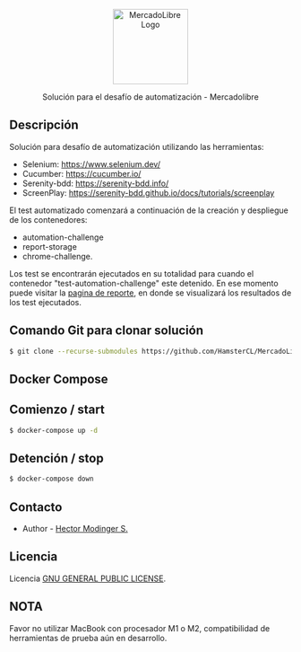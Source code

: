 <p align="center">
  <img src="https://http2.mlstatic.com/frontend-assets/ml-web-navigation/ui-navigation/6.4.1/mercadolibre/logo__large_plus.png" width="134" alt="MercadoLibre Logo" />
</p>

  <p align="center">Solución para el desafío de automatización - Mercadolibre</p>


## Descripción

Solución para desafío de automatización utilizando las herramientas:

- Selenium: https://www.selenium.dev/
- Cucumber: https://cucumber.io/
- Serenity-bdd: https://serenity-bdd.info/
- ScreenPlay: https://serenity-bdd.github.io/docs/tutorials/screenplay

El test automatizado comenzará a continuación de la creación y despliegue de los contenedores:
 - automation-challenge
 - report-storage
 - chrome-challenge.

Los test se encontrarán ejecutados en su totalidad para cuando el contenedor "test-automation-challenge" este detenido. En ese momento puede visitar la <a href="http://localhost:8080" target="_blank">pagina de reporte</a>, en donde se visualizará los resultados de los test ejecutados.

## Comando Git para clonar solución

```bash
$ git clone --recurse-submodules https://github.com/HamsterCL/MercadoLibre-Challenge.git
```


## Docker Compose

## Comienzo / start
```bash
$ docker-compose up -d
```

## Detención / stop
```bash
$ docker-compose down
```

## Contacto

- Author - [Hector Modinger S.](mailto:hectormodinger@gmail.com)

## Licencia

Licencia [GNU GENERAL PUBLIC LICENSE](LICENSE).

## NOTA

Favor no utilizar MacBook con procesador M1 o M2, compatibilidad de herramientas de prueba aún en desarrollo.



